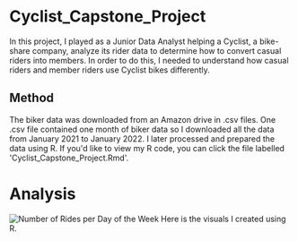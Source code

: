 # Cyclist_Capstone_Project

In this project, I played as a Junior Data Analyst helping a Cyclist, a bike-share company, analyze its rider data to determine how to convert casual riders into members. In order to do this, I needed to understand how casual riders and member riders use Cyclist bikes differently. 

## Method 
The biker data was downloaded from an Amazon drive in .csv files. One .csv file contained one month of biker data so I downloaded all the data from January 2021 to January 2022. I later processed and prepared the data using R. If you'd like to view my R code, you can click the file labelled 'Cyclist_Capstone_Project.Rmd'.

# Analysis 
![Number of Rides per Day of the Week](https://user-images.githubusercontent.com/100651280/157783400-43d07fa9-1fc7-4ec0-852a-df5c92b04d13.png)
Here is the visuals I created using R. 
